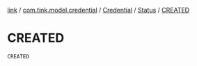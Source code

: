 [link](../../../index.md) / [com.tink.model.credential](../../index.md) / [Credential](../index.md) / [Status](index.md) / [CREATED](./-c-r-e-a-t-e-d.md)

# CREATED

`CREATED`